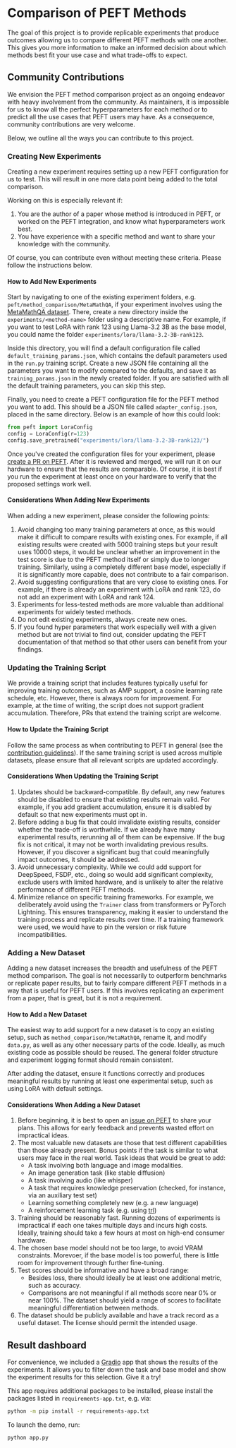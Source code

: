 # Comparison of PEFT Methods

The goal of this project is to provide replicable experiments that produce outcomes allowing us to compare different PEFT methods with one another. This gives you more information to make an informed decision about which methods best fit your use case and what trade-offs to expect.

## Community Contributions

We envision the PEFT method comparison project as an ongoing endeavor with heavy involvement from the community. As maintainers, it is impossible for us to know all the perfect hyperparameters for each method or to predict all the use cases that PEFT users may have. As a consequence, community contributions are very welcome.

Below, we outline all the ways you can contribute to this project.

### Creating New Experiments

Creating a new experiment requires setting up a new PEFT configuration for us to test. This will result in one more data point being added to the total comparison.

Working on this is especially relevant if:

1. You are the author of a paper whose method is introduced in PEFT, or worked on the PEFT integration, and know what hyperparameters work best.
2. You have experience with a specific method and want to share your knowledge with the community.

Of course, you can contribute even without meeting these criteria. Please follow the instructions below.

#### How to Add New Experiments

Start by navigating to one of the existing experiment folders, e.g. `peft/method_comparison/MetaMathQA`, if your experiment involves using the [MetaMathQA dataset](https://huggingface.co/datasets/meta-math/MetaMathQA). There, create a new directory inside the `experiments/<method-name>` folder using a descriptive name. For example, if you want to test LoRA with rank 123 using Llama-3.2 3B as the base model, you could name the folder `experiments/lora/llama-3.2-3B-rank123`.

Inside this directory, you will find a default configuration file called `default_training_params.json`, which contains the default parameters used in the `run.py` training script. Create a new JSON file containing all the parameters you want to modify compared to the defaults, and save it as `training_params.json` in the newly created folder. If you are satisfied with all the default training parameters, you can skip this step.

Finally, you need to create a PEFT configuration file for the PEFT method you want to add. This should be a JSON file called `adapter_config.json`, placed in the same directory. Below is an example of how this could look:

```python
from peft import LoraConfig
config = LoraConfig(r=123)
config.save_pretrained("experiments/lora/llama-3.2-3B-rank123/")
```

Once you've created the configuration files for your experiment, please [create a PR on PEFT](https://github.com/huggingface/peft/pulls). After it is reviewed and merged, we will run it on our hardware to ensure that the results are comparable. Of course, it is best if you run the experiment at least once on your hardware to verify that the proposed settings work well.

#### Considerations When Adding New Experiments

When adding a new experiment, please consider the following points:

1. Avoid changing too many training parameters at once, as this would make it difficult to compare results with existing ones. For example, if all existing results were created with 5000 training steps but your result uses 10000 steps, it would be unclear whether an improvement in the test score is due to the PEFT method itself or simply due to longer training. Similarly, using a completely different base model, especially if it is significantly more capable, does not contribute to a fair comparison.
2. Avoid suggesting configurations that are very close to existing ones. For example, if there is already an experiment with LoRA and rank 123, do not add an experiment with LoRA and rank 124.
3. Experiments for less-tested methods are more valuable than additional experiments for widely tested methods.
4. Do not edit existing experiments, always create new ones.
5. If you found hyper parameters that work especially well with a given method but are not trivial to find out, consider updating the PEFT documentation of that method so that other users can benefit from your findings.

### Updating the Training Script

We provide a training script that includes features typically useful for improving training outcomes, such as AMP support, a cosine learning rate schedule, etc. However, there is always room for improvement. For example, at the time of writing, the script does not support gradient accumulation. Therefore, PRs that extend the training script are welcome.

#### How to Update the Training Script

Follow the same process as when contributing to PEFT in general (see the [contribution guidelines](https://huggingface.co/docs/peft/developer_guides/contributing)). If the same training script is used across multiple datasets, please ensure that all relevant scripts are updated accordingly.

#### Considerations When Updating the Training Script

1. Updates should be backward-compatible. By default, any new features should be disabled to ensure that existing results remain valid. For example, if you add gradient accumulation, ensure it is disabled by default so that new experiments must opt in.
2. Before adding a bug fix that could invalidate existing results, consider whether the trade-off is worthwhile. If we already have many experimental results, rerunning all of them can be expensive. If the bug fix is not critical, it may not be worth invalidating previous results. However, if you discover a significant bug that could meaningfully impact outcomes, it should be addressed.
3. Avoid unnecessary complexity. While we could add support for DeepSpeed, FSDP, etc., doing so would add significant complexity, exclude users with limited hardware, and is unlikely to alter the relative performance of different PEFT methods.
4. Minimize reliance on specific training frameworks. For example, we deliberately avoid using the `Trainer` class from transformers or PyTorch Lightning. This ensures transparency, making it easier to understand the training process and replicate results over time. If a training framework were used, we would have to pin the version or risk future incompatibilities.

### Adding a New Dataset

Adding a new dataset increases the breadth and usefulness of the PEFT method comparison. The goal is not necessarily to outperform benchmarks or replicate paper results, but to fairly compare different PEFT methods in a way that is useful for PEFT users. If this involves replicating an experiment from a paper, that is great, but it is not a requirement.

#### How to Add a New Dataset

The easiest way to add support for a new dataset is to copy an existing setup, such as `method_comparison/MetaMathQA`, rename it, and modify `data.py`, as well as any other necessary parts of the code. Ideally, as much existing code as possible should be reused. The general folder structure and experiment logging format should remain consistent.

After adding the dataset, ensure it functions correctly and produces meaningful results by running at least one experimental setup, such as using LoRA with default settings.

#### Considerations When Adding a New Dataset

1. Before beginning, it is best to open an [issue on PEFT](https://github.com/huggingface/peft/issues) to share your plans. This allows for early feedback and prevents wasted effort on impractical ideas.
2. The most valuable new datasets are those that test different capabilities than those already present. Bonus points if the task is similar to what users may face in the real world. Task ideas that would be great to add:
    - A task involving both language and  image modalities.
    - An image generation task (like stable diffusion)
    - A task involving audio (like whisper)
    - A task that requires knowledge preservation (checked, for instance, via an auxiliary test set)
    - Learning something completely new (e.g. a new language)
    - A reinforcement learning task (e.g. using [trl](https://github.com/huggingface/trl))
3. Training should be reasonably fast. Running dozens of experiments is impractical if each one takes multiple days and incurs high costs. Ideally, training should take a few hours at most on high-end consumer hardware.
4. The chosen base model should not be too large, to avoid VRAM constraints. Morevoer, if the base model is too powerful, there is little room for improvement through further fine-tuning.
5. Test scores should be informative and have a broad range:
   - Besides loss, there should ideally be at least one additional metric, such as accuracy.
   - Comparisons are not meaningful if all methods score near 0% or near 100%. The dataset should yield a range of scores to facilitate meaningful differentiation between methods.
6. The dataset should be publicly available and have a track record as a useful dataset. The license should permit the intended usage.

## Result dashboard

For convenience, we included a [Gradio](https://www.gradio.app/) app that shows the results of the experiments. It allows you to filter down the task and base model and show the experiment results for this selection. Give it a try!

This app requires additional packages to be installed, please install the packages listed in `requirements-app.txt`, e.g. via:

```sh
python -m pip install -r requirements-app.txt
```

To launch the demo, run:

```sh
python app.py
```
